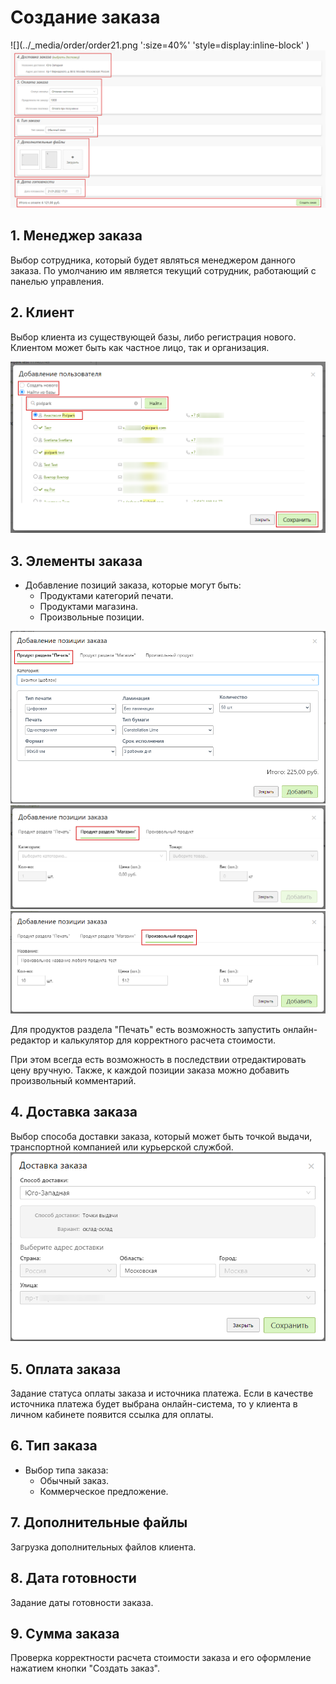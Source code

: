 # Создание заказа

![](../_media/order/order21.png ':size=40%' 'style=display:inline-block' ) ![](../_media/order/order26.png ':size=40%')
## 1. Менеджер заказа
Выбор сотрудника, который будет являться менеджером данного заказа. По умолчанию им является текущий сотрудник, работающий с панелью управления.

## 2. Клиент
Выбор клиента из существующей базы, либо регистрация нового. Клиентом может быть как частное лицо, так и организация.

![](../_media/order/order22.png ':size=50%')

## 3. Элементы заказа
* Добавление позиций заказа, которые могут быть:
    + Продуктами категорий печати.
    + Продуктами магазина.
    + Произвольные позиции.

![](../_media/order/order23.png ':size=50%')
![](../_media/order/order24.png ':size=50%')
![](../_media/order/order25.png ':size=50%')

Для продуктов раздела "Печать" есть возможность запустить онлайн-редактор и калькулятор для корректного расчета стоимости. 

При этом всегда есть возможность в последствии отредактировать цену вручную. Также, к каждой позиции заказа можно добавить произвольный комментарий.

## 4. Доставка заказа
Выбор способа доставки заказа, который может быть точкой выдачи, транспортной компанией или курьерской службой.
![](../_media/order/order27.png ':size=50%')

## 5. Оплата заказа
Задание статуса оплаты заказа и источника платежа. Если в качестве источника платежа будет выбрана онлайн-система, то у клиента в личном кабинете появится ссылка для оплаты.

## 6. Тип заказа
* Выбор типа заказа:
    + Обычный заказ.
    + Коммерческое предложение.

## 7. Дополнительные файлы
Загрузка дополнительных файлов клиента.

## 8. Дата готовности
Задание даты готовности заказа.

## 9. Сумма заказа
Проверка корректности расчета стоимости заказа и его оформление нажатием кнопки "Создать заказ".